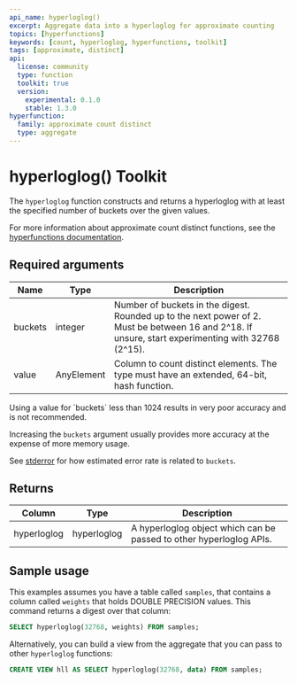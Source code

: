 ```yaml
---
api_name: hyperloglog()
excerpt: Aggregate data into a hyperloglog for approximate counting
topics: [hyperfunctions]
keywords: [count, hyperloglog, hyperfunctions, toolkit]
tags: [approximate, distinct]
api:
  license: community
  type: function
  toolkit: true
  version:
    experimental: 0.1.0
    stable: 1.3.0
hyperfunction:
  family: approximate count distinct
  type: aggregate
---
```


# hyperloglog()  <tag type="toolkit">Toolkit</tag>

The `hyperloglog` function constructs and returns a hyperloglog with at least
the specified number of buckets over the given values.

For more information about approximate count distinct functions, see the
[hyperfunctions documentation][hyperfunctions-approx-count-distincts].

## Required arguments

|Name|Type|Description|
|-|-|-|
|buckets|integer|Number of buckets in the digest. Rounded up to the next power of 2. Must be between 16 and 2^18. If unsure, start experimenting with 32768 (2^15).|
|value|AnyElement| Column to count distinct elements. The type must have an extended, 64-bit, hash function.|

<highlight type="warning">
Using a value for `buckets` less than 1024 results in very poor accuracy and is not recommended.
</highlight>

Increasing the `buckets` argument usually provides more accuracy at the expense
of more memory usage.

See [stderror][stderror] for how estimated error rate is related to `buckets`.

## Returns

|Column|Type|Description|
|-|-|-|
|hyperloglog|hyperloglog|A hyperloglog object which can be passed to other hyperloglog APIs.|

<!---Any special notes about the returns-->

## Sample usage

This examples assumes you have a table called `samples`, that contains a column
called `weights` that holds DOUBLE PRECISION values. This command returns a
digest over that column:

``` sql
SELECT hyperloglog(32768, weights) FROM samples;
```

Alternatively, you can build a view from the aggregate that you can pass to
other `hyperloglog` functions:

``` sql
CREATE VIEW hll AS SELECT hyperloglog(32768, data) FROM samples;
```

[hyperfunctions-approx-count-distincts]: /timescaledb/:currentVersion:/how-to-guides/hyperfunctions/approx-count-distincts/
[stderror]: /api/:currentVersion:/hyperfunctions/approx_count_distincts/stderror/
